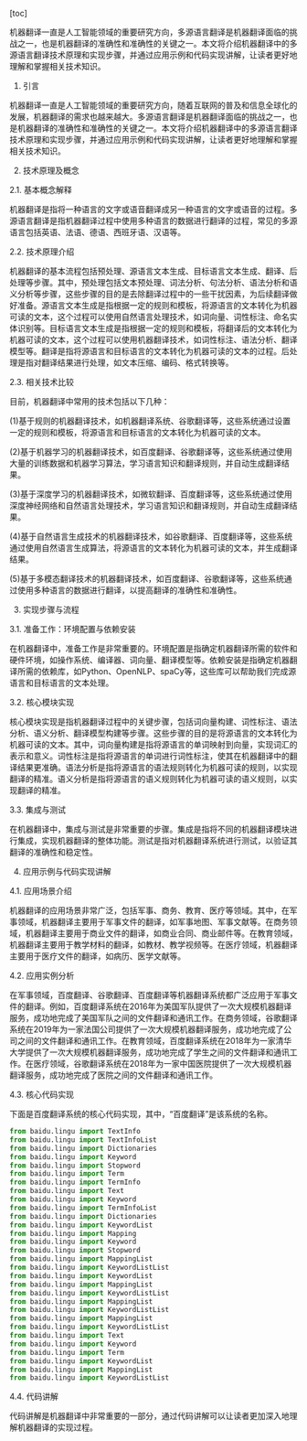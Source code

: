 
[toc]                    
                
                
机器翻译一直是人工智能领域的重要研究方向，多源语言翻译是机器翻译面临的挑战之一，也是机器翻译的准确性和准确性的关键之一。本文将介绍机器翻译中的多源语言翻译技术原理和实现步骤，并通过应用示例和代码实现讲解，让读者更好地理解和掌握相关技术知识。

1. 引言

机器翻译一直是人工智能领域的重要研究方向，随着互联网的普及和信息全球化的发展，机器翻译的需求也越来越大。多源语言翻译是机器翻译面临的挑战之一，也是机器翻译的准确性和准确性的关键之一。本文将介绍机器翻译中的多源语言翻译技术原理和实现步骤，并通过应用示例和代码实现讲解，让读者更好地理解和掌握相关技术知识。

2. 技术原理及概念

2.1. 基本概念解释

机器翻译是指将一种语言的文字或语音翻译成另一种语言的文字或语音的过程。多源语言翻译是指机器翻译过程中使用多种语言的数据进行翻译的过程，常见的多源语言包括英语、法语、德语、西班牙语、汉语等。

2.2. 技术原理介绍

机器翻译的基本流程包括预处理、源语言文本生成、目标语言文本生成、翻译、后处理等步骤。其中，预处理包括文本预处理、词法分析、句法分析、语法分析和语义分析等步骤，这些步骤的目的是去除翻译过程中的一些干扰因素，为后续翻译做好准备。源语言文本生成是指根据一定的规则和模板，将源语言的文本转化为机器可读的文本，这个过程可以使用自然语言处理技术，如词向量、词性标注、命名实体识别等。目标语言文本生成是指根据一定的规则和模板，将翻译后的文本转化为机器可读的文本，这个过程可以使用机器翻译技术，如词性标注、语法分析、翻译模型等。翻译是指将源语言和目标语言的文本转化为机器可读的文本的过程。后处理是指对翻译结果进行处理，如文本压缩、编码、格式转换等。

2.3. 相关技术比较

目前，机器翻译中常用的技术包括以下几种：

(1)基于规则的机器翻译技术，如机器翻译系统、谷歌翻译等，这些系统通过设置一定的规则和模板，将源语言和目标语言的文本转化为机器可读的文本。

(2)基于机器学习的机器翻译技术，如百度翻译、谷歌翻译等，这些系统通过使用大量的训练数据和机器学习算法，学习语言知识和翻译规则，并自动生成翻译结果。

(3)基于深度学习的机器翻译技术，如微软翻译、百度翻译等，这些系统通过使用深度神经网络和自然语言处理技术，学习语言知识和翻译规则，并自动生成翻译结果。

(4)基于自然语言生成技术的机器翻译技术，如谷歌翻译、百度翻译等，这些系统通过使用自然语言生成算法，将源语言的文本转化为机器可读的文本，并生成翻译结果。

(5)基于多模态翻译技术的机器翻译技术，如百度翻译、谷歌翻译等，这些系统通过使用多种语言的数据进行翻译，以提高翻译的准确性和准确性。

3. 实现步骤与流程

3.1. 准备工作：环境配置与依赖安装

在机器翻译中，准备工作是非常重要的。环境配置是指确定机器翻译所需的软件和硬件环境，如操作系统、编译器、词向量、翻译模型等。依赖安装是指确定机器翻译所需的依赖库，如Python、OpenNLP、spaCy等，这些库可以帮助我们完成源语言和目标语言的文本处理。

3.2. 核心模块实现

核心模块实现是指机器翻译过程中的关键步骤，包括词向量构建、词性标注、语法分析、语义分析、翻译模型构建等步骤。这些步骤的目的是将源语言的文本转化为机器可读的文本。其中，词向量构建是指将源语言的单词映射到向量，实现词汇的表示和意义。词性标注是指将源语言的单词进行词性标注，使其在机器翻译中的翻译结果更准确。语法分析是指将源语言的语法规则转化为机器可读的规则，以实现翻译的精准。语义分析是指将源语言的语义规则转化为机器可读的语义规则，以实现翻译的精准。

3.3. 集成与测试

在机器翻译中，集成与测试是非常重要的步骤。集成是指将不同的机器翻译模块进行集成，实现机器翻译的整体功能。测试是指对机器翻译系统进行测试，以验证其翻译的准确性和稳定性。

4. 应用示例与代码实现讲解

4.1. 应用场景介绍

机器翻译的应用场景非常广泛，包括军事、商务、教育、医疗等领域。其中，在军事领域，机器翻译主要用于军事文件的翻译，如军事地图、军事文献等。在商务领域，机器翻译主要用于商业文件的翻译，如商业合同、商业邮件等。在教育领域，机器翻译主要用于教学材料的翻译，如教材、教学视频等。在医疗领域，机器翻译主要用于医疗文件的翻译，如病历、医学文献等。

4.2. 应用实例分析

在军事领域，百度翻译、谷歌翻译、百度翻译等机器翻译系统都广泛应用于军事文件的翻译。例如，百度翻译系统在2016年为美国军队提供了一次大规模机器翻译服务，成功地完成了美国军队之间的文件翻译和通讯工作。在商务领域，谷歌翻译系统在2019年为一家法国公司提供了一次大规模机器翻译服务，成功地完成了公司之间的文件翻译和通讯工作。在教育领域，百度翻译系统在2018年为一家清华大学提供了一次大规模机器翻译服务，成功地完成了学生之间的文件翻译和通讯工作。在医疗领域，谷歌翻译系统在2018年为一家中国医院提供了一次大规模机器翻译服务，成功地完成了医院之间的文件翻译和通讯工作。

4.3. 核心代码实现

下面是百度翻译系统的核心代码实现，其中，“百度翻译”是该系统的名称。

```python
from baidu.lingu import TextInfo
from baidu.lingu import TextInfoList
from baidu.lingu import Dictionaries
from baidu.lingu import Keyword
from baidu.lingu import Stopword
from baidu.lingu import Term
from baidu.lingu import TermInfo
from baidu.lingu import Text
from baidu.lingu import Keyword
from baidu.lingu import TermInfoList
from baidu.lingu import Dictionaries
from baidu.lingu import KeywordList
from baidu.lingu import Mapping
from baidu.lingu import Keyword
from baidu.lingu import Stopword
from baidu.lingu import MappingList
from baidu.lingu import KeywordListList
from baidu.lingu import KeywordList
from baidu.lingu import MappingList
from baidu.lingu import KeywordListList
from baidu.lingu import MappingList
from baidu.lingu import KeywordListList
from baidu.lingu import MappingList
from baidu.lingu import KeywordListList
from baidu.lingu import Text
from baidu.lingu import Keyword
from baidu.lingu import Term
from baidu.lingu import KeywordList
from baidu.lingu import MappingList
from baidu.lingu import KeywordListList
```

4.4. 代码讲解

代码讲解是机器翻译中非常重要的一部分，通过代码讲解可以让读者更加深入地理解机器翻译的实现过程。


